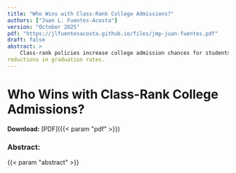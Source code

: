 ```yaml
---
title: "Who Wins with Class-Rank College Admissions?"
authors: ["Juan L. Fuentes-Acosta"]
version: "October 2025"
pdf: "https://jlfuentesacosta.github.io/files/jmp-juan-fuentes.pdf"
draft: false
abstract: >
    Class-rank policies increase college admission chances for students who perform better than their peers within their high school. These policies aim to promote equity while avoiding the legal and political challenges of affirmative action. I study the effects of Chile’s Relative Ranking rule, introduced in 2013, which boosted admission scores for top students in each high school. I use administrative data on the universe of applicants from 2012 to 2014, leverage variation pre- and post-policy, and estimate a structural model of college choice with endogenous consideration sets and graduation outcomes. This framework allows me to capture how the policy changed admission scores and reshaped student application choices. On average, student welfare rose by 0.05 km measured as willingness to travel. This effect hides important heterogeneity. I find that the rule shifted 13% of applicants into more-preferred programs. Of these students, 90% were from public and voucher schools and 60% were women. Private school students and men were displaced to less preferred alternatives and showed lower graduation rates. Counterfactuals show that, compared to affirmative action, the class-rank rule delivers higher welfare for public school students and smaller
reductions in graduation rates.
---
```

# Who Wins with Class-Rank College Admissions?

**Download:** [PDF]({{< param "pdf" >}})

### Abstract:
{{< param "abstract" >}}
